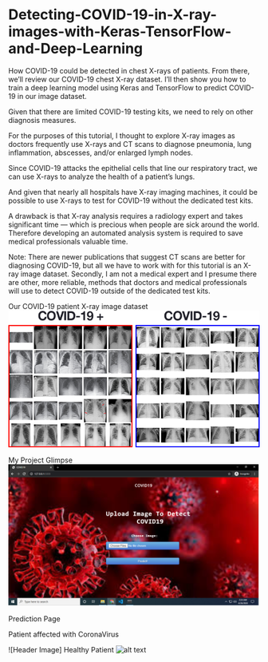 # Detecting-COVID-19-in-X-ray-images-with-Keras-TensorFlow-and-Deep-Learning
How COVID-19 could be detected in chest X-rays of patients.  From there, we’ll review our COVID-19 chest X-ray dataset.  I’ll then show you how to train a deep learning model using Keras and TensorFlow to predict COVID-19 in our image dataset.

Given that there are limited COVID-19 testing kits, we need to rely on other diagnosis measures.

For the purposes of this tutorial, I thought to explore X-ray images as doctors frequently use X-rays and CT scans to diagnose pneumonia, lung inflammation, abscesses, and/or enlarged lymph nodes.

Since COVID-19 attacks the epithelial cells that line our respiratory tract, we can use X-rays to analyze the health of a patient’s lungs.

And given that nearly all hospitals have X-ray imaging machines, it could be possible to use X-rays to test for COVID-19 without the dedicated test kits.

A drawback is that X-ray analysis requires a radiology expert and takes significant time — which is precious when people are sick around the world. Therefore developing an automated analysis system is required to save medical professionals valuable time.

Note: There are newer publications that suggest CT scans are better for diagnosing COVID-19, but all we have to work with for this tutorial is an X-ray image dataset. Secondly, I am not a medical expert and I presume there are other, more reliable, methods that doctors and medical professionals will use to detect COVID-19 outside of the dedicated test kits.


Our COVID-19 patient X-ray image dataset
![Header Image](./covid19_keras_dataset.png)

My Project Glimpse
![Header Image](./covid-19-prediction.png)

Prediction Page

Patient affected with CoronaVirus

![Header Image]
Healthy Patient
![alt text](./https://github.com/Varunpm26/Varunpm26-Detecting-COVID-19-in-X-ray-images-with-Keras-TensorFlow-and-Deep-Learning/blob/master/Healthy%20Patient.png?raw=true)




